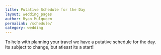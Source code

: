 ```yaml
---
title: Putative Schedule for the Day
layout: wedding_pages
author: Ryan Mulqueen
permalink: /schedule/
category: wedding
---
```


To help with planning your travel we have a putative schedule for the day. Its subject to change, but atleast its a start!

